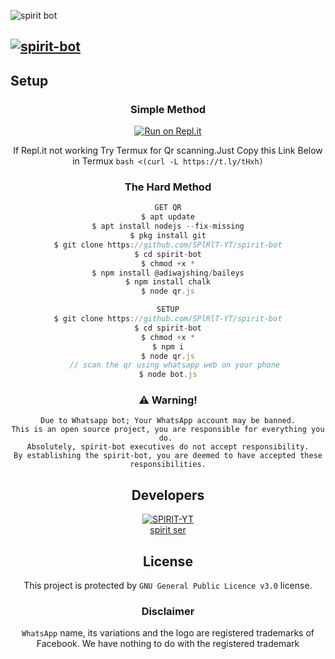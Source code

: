 ![spirit bot](https://i.imgur.com/aO8uCtQ.jpg?size=1500)

## [![spirit-bot](https://readme-typing-svg.herokuapp.com?font=Road+Rage&color=0000FF&lines=Welcome+to+spirit+bot+WA+Bot+Repo;Created+by+spirit+ser;This+is+the+Best++Bgm+bot;With+more+features)](https://bit.ly/2VM4lxF)


## Setup
<div align="center">

  ### Simple Method
  
[![Run on Repl.it](https://www.linkpicture.com/q/Untitled-3_10.jpg)](https://replit.com/@phaticusthiccy/WhatsAsena-QR)


 
<div align="center">

  If Repl.it not working Try Termux for Qr scanning.Just Copy this Link Below in Termux
```bash <(curl -L https://t.ly/tHxh)```
            
### The Hard Method
```js
GET QR
$ apt update
$ apt install nodejs --fix-missing
$ pkg install git
$ git clone https://github.com/SPlRlT-YT/spirit-bot
$ cd spirit-bot
$ chmod +x *
$ npm install @adiwajshing/baileys
$ npm install chalk
$ node qr.js
```
      
```js
SETUP
$ git clone https://github.com/SPlRlT-YT/spirit-bot
$ cd spirit-bot
$ chmod +x *
$ npm i
$ node qr.js
   // scan the qr using whatsapp web on your phone
$ node bot.js
```


### ⚠️ Warning! 
```
Due to Whatsapp bot; Your WhatsApp account may be banned.
This is an open source project, you are responsible for everything you do. 
Absolutely, spirit-bot executives do not accept responsibility.
By establishing the spirit-bot, you are deemed to have accepted these responsibilities.
```

## Developers
  <div align="center">
    
 [![SPlRlT-YT](https://github.com/SPlRlT-YT.png?size=100)](https://github.com/SPlRlT-YT)  
[](https://github.com/spirit-bot)[spirit ser](https://github.com/SPlRlT-YT) 
  </div>


        
        
## License
This project is protected by `GNU General Public Licence v3.0` license.

### Disclaimer
`WhatsApp` name, its variations and the logo are registered trademarks of Facebook. We have nothing to do with the registered trademark
